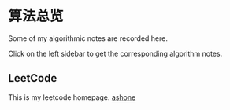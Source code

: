 # 算法总览

Some of my algorithmic notes are recorded here.

Click on the left sidebar to get the corresponding algorithm notes.

## LeetCode

This is my leetcode homepage.
[ashone](https://leetcode-cn.com/u/dawn-h8/ ':ignore')